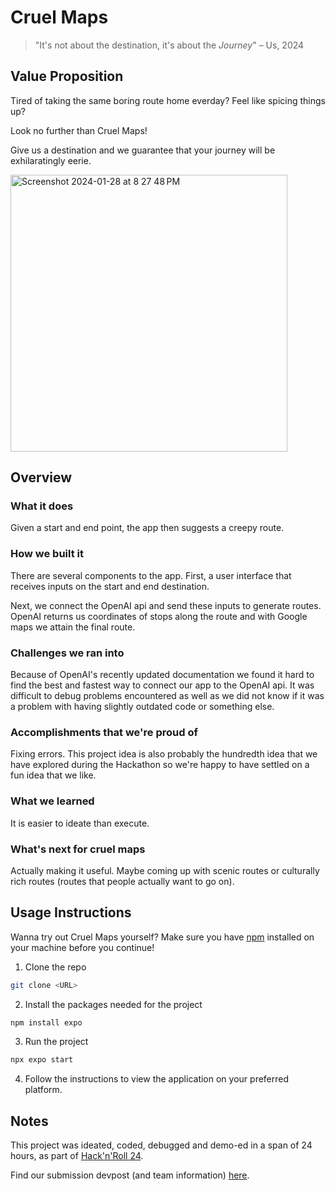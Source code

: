 # Cruel Maps
> "It's not about the destination, it's about the _Journey_" – Us, 2024

## Value Proposition
Tired of taking the same boring route home everday? Feel like spicing things up?

Look no further than Cruel Maps!

Give us a destination and we guarantee that your journey will be exhilaratingly eerie.

<img width="443" alt="Screenshot 2024-01-28 at 8 27 48 PM" src="https://github.com/Anant1902/cruel-maps/assets/19762596/8d4093a1-c050-4d22-9900-4ee6e2401030">

## Overview
### What it does

Given a start and end point, the app then suggests a creepy route.

### How we built it

There are several components to the app. First, a user interface that receives inputs on the start and end destination.

Next, we connect the OpenAI api and send these inputs to generate routes. OpenAI returns us coordinates of stops along the route and with Google maps we attain the final route.

### Challenges we ran into

Because of OpenAI's recently updated documentation we found it hard to find the best and fastest way to connect our app to the OpenAI api. It was difficult to debug problems encountered as well as we did not know if it was a problem with having slightly outdated code or something else.

### Accomplishments that we're proud of

Fixing errors. This project idea is also probably the hundredth idea that we have explored during the Hackathon so we're happy to have settled on a fun idea that we like.

### What we learned

It is easier to ideate than execute.

### What's next for cruel maps

Actually making it useful. Maybe coming up with scenic routes or culturally rich routes (routes that people actually want to go on).

## Usage Instructions

Wanna try out Cruel Maps yourself? Make sure you have [npm](https://www.npmjs.com) installed on your machine before you continue!

1. Clone the repo
```sh
git clone <URL>
```

2. Install the packages needed for the project
```sh
npm install expo
```

3. Run the project
```sh
npx expo start
```

4. Follow the instructions to view the application on your preferred platform.

## Notes
This project was ideated, coded, debugged and demo-ed in a span of 24 hours, as part of [Hack'n'Roll 24](https://hacknroll.nushackers.org).

Find our submission devpost (and team information) [here](https://devpost.com/software/cruel-maps).
